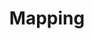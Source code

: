 ---
layout: blog_mapping
title: Mapping
# subtitle: We advance state-of-the-art autonomous systems.
hero_height: is-small
hide_footer: false
show_sidebar: false
---